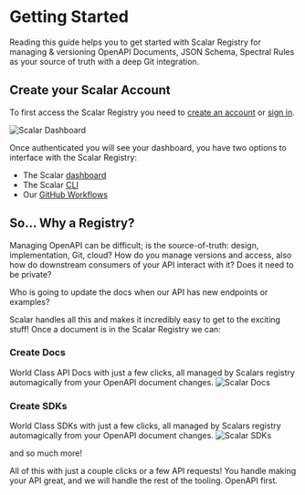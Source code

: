 # Getting Started
Reading this guide helps you to get started with Scalar Registry for managing & versioning OpenAPI Documents, JSON Schema, Spectral Rules as your source of truth with a deep Git integration.

## Create your Scalar Account
To first access the Scalar Registry you need to [create an account](https://dashboard.scalar.com/register) or [sign in](https://dashboard.scalar.com/login).

![Scalar Dashboard](https://api.scalar.com/cdn/images/UCkGjASrXpR8OxgWEj32i/t8MUp4KrYwCT9WKYuVnUu.png "Scalar Dashboard")

Once authenticated you will see your dashboard, you have two options to interface with the Scalar Registry:
- The Scalar [dashboard](https://guides.scalar.com/scalar/scalar-registry/dashboard)
- The Scalar [CLI](https://guides.scalar.com/scalar/scalar-registry/cli)
- Our [GitHub Workflows](https://guides.scalar.com/scalar/scalar-registry/github-workflows)

## So... Why a Registry?
Managing OpenAPI can be difficult; is the source-of-truth: design, implementation, Git, cloud? How do you manage versions and access, also how do downstream consumers of your API interact with it? Does it need to be private?

Who is going to update the docs when our API has new endpoints or examples?

Scalar handles all this and makes it incredibly easy to get to the exciting stuff! Once a document is in the Scalar Registry we can:

### Create Docs
World Class API Docs with just a few clicks, all managed by Scalars registry automagically from your OpenAPI document changes.
![Scalar Docs](https://api.scalar.com/cdn/images/UCkGjASrXpR8OxgWEj32i/5m7ze7mOrL8sfCsiscwBv.png "Scalar Docs")

### Create SDKs
World Class SDKs with just a few clicks, all managed by Scalars registry automagically from your OpenAPI document changes.
![Scalar SDKs](https://api.scalar.com/cdn/images/UCkGjASrXpR8OxgWEj32i/IFjPvoh6_GLT0oVZfLQvl.png "Scalar SDKs")

and so much more!

All of this with just a couple clicks or a few API requests! You handle making your API great, and we will handle the rest of the tooling. OpenAPI first.
